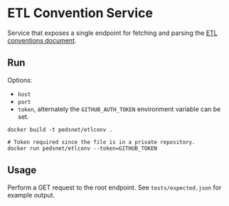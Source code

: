 # ETL Convention Service

Service that exposes a single endpoint for fetching and parsing the [ETL conventions document](https://github.com/PEDSnet/Data_Models/blob/master/PEDSnet/V2/docs/Pedsnet_CDM_V2_OMOPV5_ETL_Conventions.md).

## Run

Options:

- `host`
- `port`
- `token`, alternately the `GITHUB_AUTH_TOKEN` environment variable can be set.

```
docker build -t pedsnet/etlconv .

# Token required since the file is in a private repository.
docker run pedsnet/etlconv --token=GITHUB_TOKEN
```

## Usage

Perform a GET request to the root endpoint. See `tests/expected.json` for example output.
